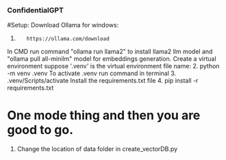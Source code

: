 ### ConfidentialGPT
#Setup:
Download Ollama for windows:
1.        https://ollama.com/download
In CMD run command "ollama run llama2" to install llama2 llm model and "ollama pull all-minilm" model for embeddings generation.
Create a virtual environment suppose '.venv' is the virtual environment file name:
2.        python -m venv .venv
To activate .venv run command in terminal
3.        .venv/Scripts/activate
Install the requirements.txt file
4.        pip install -r requirements.txt
# One mode thing and then you are good to go.
1. Change the location of data folder in create_vectorDB.py
